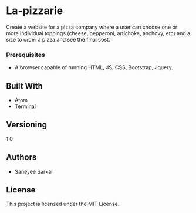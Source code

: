 # La-pizzarie

Create a website for a pizza company where a user can choose one or more individual toppings (cheese, pepperoni, artichoke, anchovy, etc) and a size to order a pizza and see the final cost.

### Prerequisites

* A browser capable of running HTML, JS, CSS, Bootstrap, Jquery.


## Built With

* Atom
* Terminal

## Versioning

1.0

## Authors

* Saneyee Sarkar

## License

This project is licensed under the MIT License.
